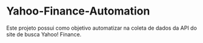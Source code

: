 # Yahoo-Finance-Automation
Este projeto possui como objetivo automatizar na coleta de dados da API do site de busca Yahoo! Finance.
